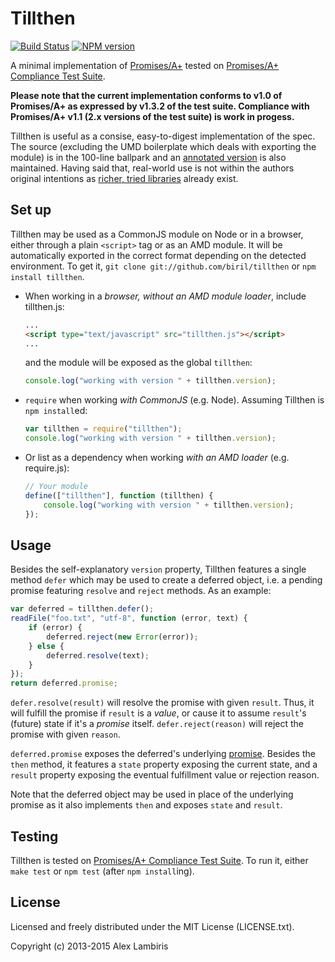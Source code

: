 Tillthen
========

[![Build Status](https://travis-ci.org/biril/tillthen.png)](https://travis-ci.org/biril/tillthen)
[![NPM version](https://badge.fury.io/js/tillthen.png)](http://badge.fury.io/js/tillthen)

A minimal implementation of [Promises/A+](https://github.com/promises-aplus/promises-spec) tested
on [Promises/A+ Compliance Test Suite](https://github.com/promises-aplus/promises-tests).

**Please note that the current implementation conforms to v1.0 of Promises/A+ as expressed by
v1.3.2 of the test suite. Compliance with Promises/A+ v1.1 (2.x versions of the test suite) is work
in progess.**

Tillthen is useful as a consise, easy-to-digest implementation of the spec. The source (excluding
the UMD boilerplate which deals with exporting the module) is in the 100-line ballpark and an
[annotated version](http://biril.github.io/tillthen/) is also maintained. Having said that,
real-world use is not within the authors original intentions as
[richer, tried libraries](https://github.com/kriskowal/q) already exist.


Set up
------

Tillthen may be used as a CommonJS module on Node or in a browser, either through a plain `<script>`
tag or as an AMD module. It will be automatically exported in the correct format depending on the
detected environment. To get it, `git clone git://github.com/biril/tillthen` or
`npm install tillthen`.

* When working in a *browser, without an AMD module loader*, include tillthen.js:

    ```html
    ...
    <script type="text/javascript" src="tillthen.js"></script>
    ...
    ```

    and the module will be exposed as the global `tillthen`:

    ```javascript
    console.log("working with version " + tillthen.version);
    ```

* `require` when working *with CommonJS* (e.g. Node). Assuming Tillthen is `npm install`ed:

    ```javascript
    var tillthen = require("tillthen");
    console.log("working with version " + tillthen.version);
    ```

* Or list as a dependency when working *with an AMD loader* (e.g. require.js):

    ```javascript
    // Your module
    define(["tillthen"], function (tillthen) {
    	console.log("working with version " + tillthen.version);
    });
    ```


Usage
-----

Besides the self-explanatory `version` property, Tillthen features a single method `defer` which
may be used to create a deferred object, i.e. a pending promise featuring `resolve` and `reject`
methods. As an example:

```javascript
var deferred = tillthen.defer();
readFile("foo.txt", "utf-8", function (error, text) {
    if (error) {
        deferred.reject(new Error(error));
    } else {
        deferred.resolve(text);
    }
});
return deferred.promise;
```

`defer.resolve(result)` will resolve the promise with given `result`. Thus, it will fulfill the
promise if `result` is a *value*, or cause it to assume `result`'s (future) state if it's a
*promise* itself. `defer.reject(reason)` will reject the promise with given `reason`.

`deferred.promise` exposes the deferred's underlying
[promise](https://github.com/promises-aplus/promises-spec). Besides the `then` method, it features
a `state` property exposing the current state, and a `result` property exposing the eventual
fulfillment value or rejection reason.

Note that the deferred object may be used in place of the underlying promise as it also implements
`then` and exposes `state` and `result`.


Testing
-------

Tillthen is tested on
[Promises/A+ Compliance Test Suite](https://github.com/promises-aplus/promises-tests). To run it,
either `make test` or `npm test` (after `npm install`ing).


License
-------

Licensed and freely distributed under the MIT License (LICENSE.txt).

Copyright (c) 2013-2015 Alex Lambiris
